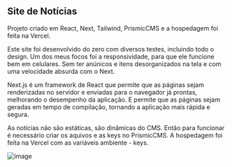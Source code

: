 ## Site de Notícias

Projeto criado em React, Next, Tailwind, PrismicCMS e a hospedagem foi feita na Vercel.

Este site foi desenvolvido do zero com diversos testes, incluindo todo o design.
Um dos meus focos foi a responsividade, para que ele funcione bem em celulares. Sem ter anúnicos e itens desorganizados na tela e com uma velocidade absurda com o Next.


Next.js é um framework de React que permite que as páginas sejam renderizadas no servidor e enviadas para o navegador já prontas, melhorando o desempenho da aplicação. E permite que as páginas sejam geradas em tempo de compilação, tornando a aplicação mais rápida e segura.

As notícias não são estáticas, são dinâmicas do CMS. Então para funcionar é necessário criar os aquivos e as keys no PrismicCMS.
A hospedagem foi feita na Vercel com as variáveis ambiente - keys.


![image](https://user-images.githubusercontent.com/62655532/235818571-5f55478f-db06-4abe-8fcf-8465f9d19545.png)

